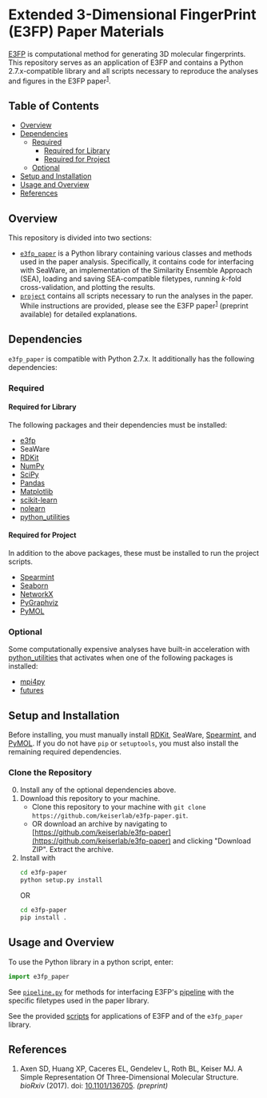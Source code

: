 # Extended 3-Dimensional FingerPrint (E3FP) Paper Materials

[E3FP](https://github.com/keiserlab/e3fp) is computational method for
generating 3D molecular fingerprints. This repository serves as an application
of E3FP and contains a Python 2.7.x-compatible library and all scripts
necessary to reproduce the analyses and figures in the E3FP
paper<sup>[1](#axen2017)</sup>.

## Table of Contents
- [Overview](#overview)
- [Dependencies](#dependencies)
    + [Required](#required)
        - [Required for Library](#requiredlib)
        - [Required for Project](#requiredproj)
    + [Optional](#optional)
- [Setup and Installation](#setup)
- [Usage and Overview](#usage)
- [References](#references)

<a name="overview"></a>
## Overview

This repository is divided into two sections:

- [`e3fp_paper`](e3fp_paper) is a Python library containing various classes
  and methods used in the paper analysis. Specifically, it contains code for
  interfacing with SeaWare, an implementation of the Similarity Ensemble
  Approach (SEA), loading and saving SEA-compatible filetypes, running
  *k*-fold cross-validation, and plotting the results.
- [`project`](project) contains all scripts necessary to run the analyses in
  the paper. While instructions are provided, please see the E3FP
  paper<sup>[1](#axen2017)</sup> (preprint available) for detailed
  explanations.

<a name="dependencies"></a>
## Dependencies

`e3fp_paper` is compatible with Python 2.7.x. It additionally has the following
dependencies:

<a name="required"></a>
### Required

<a name="requiredlib"></a>
#### Required for Library

The following packages and their dependencies must be installed:

- [e3fp](https://github.com/keiserlab/e3fp)
- SeaWare
- [RDKit](http://www.rdkit.org)
- [NumPy](https://www.numpy.org)
- [SciPy](https://www.scipy.org)
- [Pandas](http://pandas.pydata.org)
- [Matplotlib](http://matplotlib.org)
- [scikit-learn](http://scikit-learn.org)
- [nolearn](https://github.com/dnouri/nolearn)
- [python_utilities](https://github.com/sdaxen/python_utilities)

<a name="requiredproj"></a>
#### Required for Project

In addition to the above packages, these must be installed to run the project
scripts.

- [Spearmint](https://github.com/JasperSnoek/spearmint)
- [Seaborn](https://seaborn.pydata.org)
- [NetworkX](https://networkx.github.io)
- [PyGraphviz](https://pygraphviz.github.io)
- [PyMOL](https://www.pymol.org)

<a name="optional"></a>
### Optional

Some computationally expensive analyses have built-in acceleration with
[python_utilities](https://github.com/sdaxen/python_utilities) that activates
when one of the following packages is installed:

- [mpi4py](http://mpi4py.scipy.org)
- [futures](https://pypi.python.org/pypi/futures)

<a name="setup"></a>
## Setup and Installation

Before installing, you must manually install [RDKit](http://www.rdkit.org),
SeaWare, [Spearmint](https://github.com/JasperSnoek/spearmint), and
[PyMOL](https://www.pymol.org). If you do not have `pip` or `setuptools`, you
must also install the remaining required dependencies.

### Clone the Repository
0. Install any of the optional dependencies above.
1. Download this repository to your machine.
    - Clone this repository to your machine with
      `git clone https://github.com/keiserlab/e3fp-paper.git`.
    - OR download an archive by navigating to
      [https://github.com/keiserlab/e3fp-paper](https://github.com/keiserlab/e3fp-paper)
      and clicking "Download ZIP". Extract the archive.
2. Install with
    ```bash
    cd e3fp-paper
    python setup.py install
    ```
    OR
    ```bash
    cd e3fp-paper
    pip install .
    ```

<a name="usage"></a>
## Usage and Overview

To use the Python library in a python script, enter: 
```python
import e3fp_paper
```
See [`pipeline.py`](e3fp_paper/pipeline.py) for methods for interfacing E3FP's
[pipeline](https://github.com/keiserlab/e3fp/blob/master/e3fp/pipeline.py)
with the specific filetypes used in the paper library.

See the provided [scripts](project/scripts) for applications of E3FP and of
the `e3fp_paper` library.

<a name="references"></a>
## References
<a name="axen2017"></a>
1. Axen SD, Huang XP, Caceres EL, Gendelev L, Roth BL, Keiser MJ. A Simple Representation Of Three-Dimensional Molecular Structure. *bioRxiv* (2017). doi: [10.1101/136705](http://dx.doi.org/10.1101/136705). *(preprint)*
